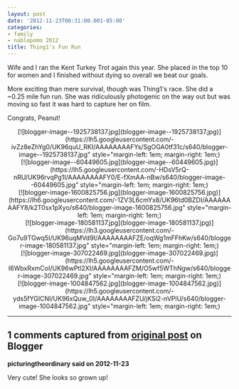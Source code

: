 ```yaml
---
layout: post
date: '2012-11-23T08:31:00.001-05:00'
categories:
- family
- nablopomo 2012
title: Thing1's Fun Run
---
```


Wife and I ran the Kent Turkey Trot again this year. She placed in the top 10 for women and I finished without dying so overall we beat our goals. 

More exciting than mere survival, though was Thing1's race. She did a ~0.25 mile fun run. She was ridiculously photogenic on the way out but was moving so fast it was hard to capture her on film.

Congrats, Peanut! 

<div class="separator" style="clear: both; text-align: center;">[![blogger-image--1925738137.jpg](blogger-image--1925738137.jpg)](https://lh5.googleusercontent.com/-ivZz8eZhYg0/UK96quU_RKI/AAAAAAAAFYs/SgOGA0tf31c/s640/blogger-image--1925738137.jpg" style="margin-left: 1em; margin-right: 1em;)</div> 

<div class="separator" style="clear: both; text-align: center;">[![blogger-image--60449605.jpg](blogger-image--60449605.jpg)](https://lh5.googleusercontent.com/-HDsV5rQ-nRU/UK96rvqPg1I/AAAAAAAAFY0/E-fXmAA-nBw/s640/blogger-image--60449605.jpg" style="margin-left: 1em; margin-right: 1em;)</div> 

<div class="separator" style="clear: both; text-align: center;">[![blogger-image-1600825756.jpg](blogger-image-1600825756.jpg)](https://lh6.googleusercontent.com/-1ZV3L6cmYx8/UK96td0BZDI/AAAAAAAAFY8/k2T0sx1pXyo/s640/blogger-image-1600825756.jpg" style="margin-left: 1em; margin-right: 1em;)</div> 

<div class="separator" style="clear: both; text-align: center;">[![blogger-image-180581137.jpg](blogger-image-180581137.jpg)](https://lh3.googleusercontent.com/-Go7u9TGwq5I/UK96uqMVd9I/AAAAAAAAFZE/oqWg1mFFhKw/s640/blogger-image-180581137.jpg" style="margin-left: 1em; margin-right: 1em;)</div> 

<div class="separator" style="clear: both; text-align: center;">[![blogger-image-307022469.jpg](blogger-image-307022469.jpg)](https://lh5.googleusercontent.com/-I6WbxRxmCoI/UK96wPtl2XI/AAAAAAAAFZM/O5wf5WThNgw/s640/blogger-image-307022469.jpg" style="margin-left: 1em; margin-right: 1em;)</div> 

<div class="separator" style="clear: both; text-align: center;">[![blogger-image-1004847562.jpg](blogger-image-1004847562.jpg)](https://lh5.googleusercontent.com/-yds5fYGICNI/UK96xQuw_0I/AAAAAAAAFZU/jKSi2-nVPlU/s640/blogger-image-1004847562.jpg" style="margin-left: 1em; margin-right: 1em;)</div>

---

## 1 comments captured from [original post](https://blog.wassupy.com/2012/11/thing1-fun-run.html) on Blogger

**picturingtheordinary said on 2012-11-23**

Very cute!  She looks so grown up!

